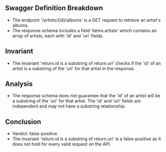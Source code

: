 ## Swagger Definition Breakdown
- The endpoint '/artists/{id}/albums' is a GET request to retrieve an artist's albums.
- The response schema includes a field 'items.artists' which contains an array of artists, each with 'id' and 'uri' fields.

## Invariant
- The invariant 'return.id is a substring of return.uri' checks if the 'id' of an artist is a substring of the 'uri' for that artist in the response.

## Analysis
- The response schema does not guarantee that the 'id' of an artist will be a substring of the 'uri' for that artist. The 'id' and 'uri' fields are independent and may not have a substring relationship.

## Conclusion
- Verdict: false-positive
- The invariant 'return.id is a substring of return.uri' is a false-positive as it does not hold for every valid request on the API.
